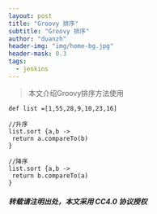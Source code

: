 ```yaml
---
layout: post
title: "Groovy 排序"
subtitle: "Groovy 排序"
author: "duanzh"
header-img: "img/home-bg.jpg"
header-mask: 0.3
tags:
  - jenkins
---
```


> 本文介绍Groovy排序方法使用

```
def list =[1,55,28,9,10,23,16]

//升序
list.sort {a,b ->  
 return a.compareTo(b)
}

//降序
list.sort {a,b ->  
 return b.compareTo(a)
}

```
##### 转载请注明出处，本文采用 CC4.0 协议授权
